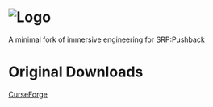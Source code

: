 ![Logo](https://raw.githubusercontent.com/BluSunrize/ImmersiveEngineering/master/src/main/resources/assets/immersiveengineering/logo.png)
==============

A minimal fork of immersive engineering for SRP:Pushback

# Original Downloads
[CurseForge](https://minecraft.curseforge.com/projects/immersive-engineering/files) 
